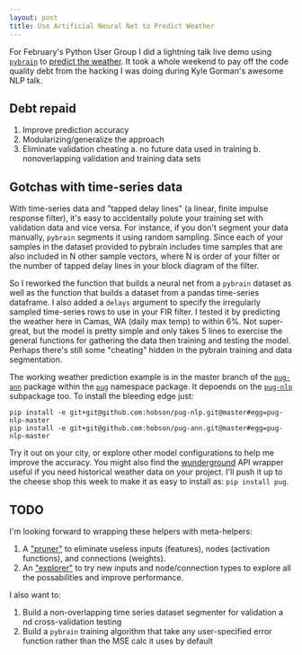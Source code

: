 ```yaml
---
layout: post
title: Use Artificial Neural Net to Predict Weather
---
```


For February's Python User Group I did a lightning talk live demo using [`pybrain`](http://pybrain.org/) to [predict the weather](http://slides.com/hobsonlane/pybrain#/). It took a whole weekend to pay off the code quality debt from the hacking  I was doing during Kyle Gorman's awesome NLP talk. 

## Debt repaid

1. Improve prediction accuracy
2. Modularizing/generalize the approach
3. Eliminate validation cheating
    a. no future data used in training
    b. nonoverlapping validation and training data sets

## Gotchas with time-series data

With time-series data and "tapped delay lines" (a linear, finite impulse response filter), it's easy to accidentally polute your training set with validation data and vice versa. For instance, if you don't segment your data manually, `pybrain` segments it using random sampling. Since each of your samples in the dataset provided to pybrain includes time samples that are also included in N other sample vectors, where N is order of your filter or the number of tapped delay lines in your block diagram of the filter.

So I reworked the function that builds a neural net from a `pybrain` dataset as well as the function that builds a dataset from a pandas time-series dataframe. I also added a `delays` argument to specify the irregularly sampled time-series rows to use in your FIR filter. I tested it by predicting the weather here in Camas, WA (daily max temp) to within 6%. Not super-great, but the model is pretty simple and only takes 5 lines to exercise the general functions for gathering the data then training and testing the model. Perhaps there's still some "cheating" hidden in the pybrain training and data segmentation.

The working weather prediction example is in the master branch of the [`pug-ann`](http://github.com/hobson/pug-ann) package within the [`pug`](http://github.com/hobson/pug) namespace package. It depoends on the [`pug-nlp`](http://github.com/hobson/pug-nlp) subpackage too. To install the bleeding edge just: 

    pip install -e git+git@github.com:hobson/pug-nlp.git@master#egg=pug-nlp-master
    pip install -e git+git@github.com:hobson/pug-ann.git@master#egg=pug-nlp-master

Try it out on your city, or explore other model configurations to help me improve the accuracy. You might also find the [wunderground](http://wunderground.com) API wrapper useful if you need historical weather data on your project. I'll push it up to the cheese shop this week to make it as easy to install as: `pip install pug`.

## TODO

I'm looking forward to wrapping these helpers with meta-helpers:

1. A ["pruner"](http://stats.stackexchange.com/a/136542/15974) to eliminate useless inputs (features), nodes (activation functions), and connections (weights).
2. An ["explorer"](http://stats.stackexchange.com/q/181/15974) to try new inputs and node/connection types to explore all the possabilities and improve performance.

I also want to:

1. Build a non-overlapping time series dataset segmenter for validation a nd cross-validation testing
2. Build a `pybrain` training algorithm that take any user-specified error function rather than the MSE calc it uses by default

